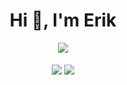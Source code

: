 <h1 align="center">Hi 👋, I'm Erik</h1>

<p align="center">
<picture>
<source
  srcset="https://skillicons.dev/icons?i=neovim%2Cnodejs%2Cvercel%2Cts%2Creact%2Cnextjs%2Ctailwind%2Cgraphql%2Cprisma%2Cmysql%2Cpostgresql%2Cflutter%2Cdart&theme=dark"
  media="(prefers-color-scheme: dark)"
/>
<source
  srcset="https://skillicons.dev/icons?i=neovim%2Cnodejs%2Cvercel%2Cts%2Creact%2Cnextjs%2Ctailwind%2Cgraphql%2Cprisma%2Cmysql%2Cpostgresql%2Cflutter%2Cdart&theme=light"
  media="(prefers-color-scheme: light), (prefers-color-scheme: no-preference)"
/>
<img align="center" src="https://skillicons.dev/icons?i=neovim%2Cnodejs%2Cvercel%2Cts%2Creact%2Cnextjs%2Ctailwind%2Cgraphql%2Cprisma%2Cmysql%2Cpostgresql%2Cflutter%2Cdart&theme=light" />
</picture>
<br />
<br />
<picture>
<source
  srcset="https://github-readme-stats.vercel.app/api?username=shootex&count_private=true&show_icons=true&theme=github_dark"
  media="(prefers-color-scheme: dark)"
/>
<source
  srcset="https://github-readme-stats.vercel.app/api?username=shootex&count_private=true&show_icons=true"
  media="(prefers-color-scheme: light), (prefers-color-scheme: no-preference)"
/>
<img align="center" src="https://github-readme-stats.vercel.app/api?username=shootex&count_private=true&show_icons=true" />
</picture>
<picture>
<source
  srcset="https://github-readme-stats.vercel.app/api/top-langs/?username=shootex&theme=github_dark&layout=compact&hide=dart%2Ccss%2Cjavascript%2Ccmake%2Cc%2B%2B"
  media="(prefers-color-scheme: dark)"
/>
<source
  srcset="https://github-readme-stats.vercel.app/api/top-langs/?username=shootex&layout=compact&hide=dart%2Ccss%2Cjavascript%2Ccmake%2Cc%2B%2B"
  media="(prefers-color-scheme: light), (prefers-color-scheme: no-preference)"
/>
<img align="center" src="https://github-readme-stats.vercel.app//api/top-langs/?username=shootex&layout=compact&hide=dart%2Ccss%2Cjavascript%2Ccmake%2Cc%2B%2B" />
</picture>
</p>
